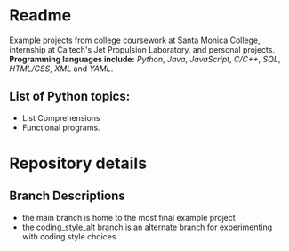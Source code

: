 # Readme
Example projects from college coursework at Santa Monica College, internship at Caltech's Jet Propulsion Laboratory, and personal projects.
**Programming languages include:** *Python*, *Java*, *JavaScript*, *C/C++*, *SQL*, *HTML/CSS*, *XML* and *YAML*. 

## List of Python topics:
 * List Comprehensions
 * Functional programs.

# Repository details
## Branch Descriptions
 * the main branch is home to the most final example project
 * the coding_style_alt branch is an alternate branch for experimenting with coding style choices
